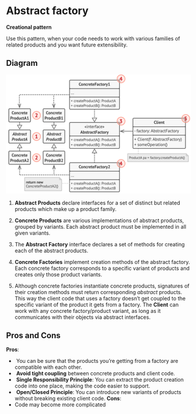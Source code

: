 ﻿# Abstract factory
**Creational pattern**

Use this pattern, when your code needs to work with various families 
of related products and you want future extensibility.

## Diagram
![abstractFactoryDiagram.png](abstractFactoryDiagram.png)

1. **Abstract Products** declare interfaces for a set of distinct but related products which make up a product family.

2. **Concrete Products** are various implementations of abstract products, grouped by variants. Each abstract product must be implemented in all given variants.

3. The **Abstract Factory** interface declares a set of methods for creating each of the abstract products.

4. **Concrete Factories** implement creation methods of the abstract factory. Each concrete factory corresponds to a specific variant of products and creates only those product variants.

5. Although concrete factories instantiate concrete products, signatures of their creation methods must return corresponding _abstract_ products. This way the client code that uses a factory doesn’t get coupled to the specific variant of the product it gets from a factory. The **Client** can work with any concrete factory/product variant, as long as it communicates with their objects via abstract interfaces.

## Pros and Cons
**Pros**:
-  You can be sure that the products you’re getting from a factory are compatible with each other.
-  **Avoid tight coupling** between concrete products and client code.
-  **Single Responsibility Principle**: You can extract the product creation code into one place, making the code easier to support.
-  **Open/Closed Principle**: You can introduce new variants of products without breaking existing client code.
  **Cons**:
- Code may become more complicated
